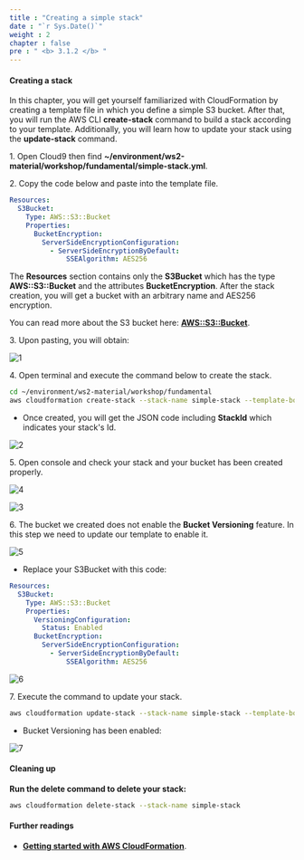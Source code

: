 ```yaml
---
title : "Creating a simple stack"
date : "`r Sys.Date()`"
weight : 2
chapter : false
pre : " <b> 3.1.2 </b> "
---
```


#### Creating a stack

In this chapter, you will get yourself familiarized with CloudFormation by creating a template file in which you define a simple S3 bucket. After that, you will run the AWS CLI **create-stack** command to build a stack according to your template. Additionally, you will learn how to update your stack using the **update-stack** command.

1\. Open Cloud9 then find **~/environment/ws2-material/workshop/fundamental/simple-stack.yml**.

2\. Copy the code below and paste into the template file.

```yaml
Resources:
  S3Bucket:
    Type: AWS::S3::Bucket
    Properties:
      BucketEncryption:
        ServerSideEncryptionConfiguration:
          - ServerSideEncryptionByDefault:
              SSEAlgorithm: AES256
```

The **Resources** section contains only the **S3Bucket** which has the type **AWS::S3::Bucket** and the attributes **BucketEncryption**. After the stack creation, you will get a bucket with an arbitrary name and AES256 encryption.

You can read more about the S3 bucket here: **[AWS::S3::Bucket](https://docs.aws.amazon.com/AWSCloudFormation/latest/UserGuide/aws-resource-s3-bucket.html)**.

3\. Upon pasting, you will obtain:
   
![1](/images/3.1.2-SimpleStack/1.png)

4\. Open terminal and execute the command below to create the stack.
   
```bash
cd ~/environment/ws2-material/workshop/fundamental
aws cloudformation create-stack --stack-name simple-stack --template-body file://simple-stack.yml
```

* Once created, you will get the JSON code including **StackId** which indicates your stack's Id.

![2](/images/3.1.2-SimpleStack/2.png)

5\. Open console and check your stack and your bucket has been created properly.
   
![4](/images/3.1.2-SimpleStack/4.png)

![3](/images/3.1.2-SimpleStack/3.png)

6\. The bucket we created does not enable the **Bucket Versioning** feature. In this step we need to update our template to enable it.

![5](/images/3.1.2-SimpleStack/5.png)

* Replace your S3Bucket with this code:

```yaml
Resources:
  S3Bucket:
    Type: AWS::S3::Bucket
    Properties:
      VersioningConfiguration:
        Status: Enabled
      BucketEncryption:
        ServerSideEncryptionConfiguration:
          - ServerSideEncryptionByDefault:
              SSEAlgorithm: AES256
```

![6](/images/3.1.2-SimpleStack/6.png)

7\. Execute the command to update your stack.
   
```bash
aws cloudformation update-stack --stack-name simple-stack --template-body file://simple-stack.yml
```

* Bucket Versioning has been enabled:

![7](/images/3.1.2-SimpleStack/7.png)

#### Cleaning up

**Run the delete command to delete your stack:**

```bash
aws cloudformation delete-stack --stack-name simple-stack
```

#### Further readings

* **[Getting started with AWS CloudFormation](https://docs.aws.amazon.com/AWSCloudFormation/latest/UserGuide/GettingStarted.html)**.